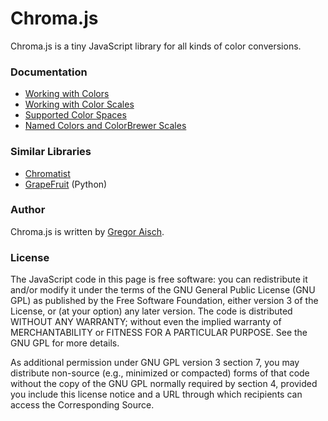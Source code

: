 # Chroma.js

Chroma.js is a tiny JavaScript library for all kinds of color conversions.

### Documentation

* [Working with Colors](https://github.com/gka/chroma.js/wiki/Colors)
* [Working with Color Scales](https://github.com/gka/chroma.js/wiki/Color-Scales)
* [Supported Color Spaces](https://github.com/gka/chroma.js/wiki/Color-Spaces)
* [Named Colors and ColorBrewer Scales](https://github.com/gka/chroma.js/wiki/Predefined-Colors)

### Similar Libraries

* [Chromatist](https://github.com/jrus/chromatist)
* [GrapeFruit](http://code.google.com/p/grapefruit/) (Python)

### Author

Chroma.js is written by [Gregor Aisch](http://twitter.com/driven_by_data).

### License

The JavaScript code in this page is free software: you can redistribute it and/or modify it under the terms of the GNU General Public License (GNU GPL) as published by the Free Software Foundation, either version 3 of the License, or (at your option) any later version.  The code is distributed WITHOUT ANY WARRANTY; without even the implied warranty of MERCHANTABILITY or FITNESS FOR A PARTICULAR PURPOSE.  See the GNU GPL for more details.

As additional permission under GNU GPL version 3 section 7, you may distribute non-source (e.g., minimized or compacted) forms of that code without the copy of the GNU GPL normally required by section 4, provided you include this license notice and a URL through which recipients can access the Corresponding Source. 